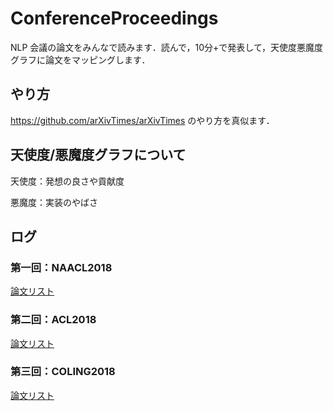 # ConferenceProceedings
NLP 会議の論文をみんなで読みます．読んで，10分+で発表して，天使度悪魔度グラフに論文をマッピングします．

## やり方
https://github.com/arXivTimes/arXivTimes のやり方を真似ます．

## 天使度/悪魔度グラフについて
天使度：発想の良さや貢献度

悪魔度：実装のやばさ

## ログ
### 第一回：NAACL2018 
 [論文リスト](https://github.com/OnizukaLab/ConferenceProceedings/blob/master/NAACL2018log.md)

### 第二回：ACL2018 
 [論文リスト](https://github.com/OnizukaLab/ConferenceProceedings/blob/master/ACL2018log.md)

### 第三回：COLING2018 
 [論文リスト](https://github.com/OnizukaLab/ConferenceProceedings/blob/master/COLING2018log.md)

